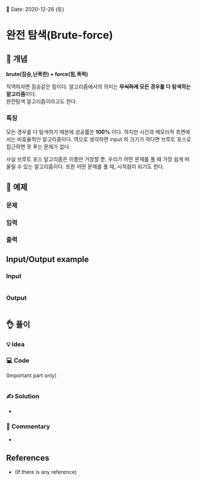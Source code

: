 📅 Date: 2020-12-26 (토)

# 완전 탐색(Brute-force)

## 🔎 개념

**brute(짐승,난폭한) + force(힘,폭력)** 

직역하자면 짐승같은 힘이다. 알고리즘에서의 의미는 **~~무식하게~~ 모든 경우를 다 탐색하는 알고리즘**이다.  
  완전탐색 알고리즘이라고도 한다.

### 특징

모든 경우를 다 탐색하기 때문에 성공률은 **100%** 이다. 하지만 시간과 메모리적 측면에서는 비효율적인 알고리즘이다. 역으로 생각하면 input 의 크기가 작다면 브루트 포스로 접근하면 못 푸는 문제가 없다.  

사실 브루트 포스 알고리즘은 이름만 거창할 뿐, 우리가 어떤 문제를 풀 때 가장 쉽게 떠올릴 수 있는 알고리즘이다. 또한 어떤 문제를 풀 때, 시작점이 되기도 한다.


## 📝 예제


### 문제

### 입력


### 출력

## Input/Output example
### Input

```

```

### Output
```

```


## 👌 풀이

### 💡 Idea


### 💻 Code
(Important part only)

``` python

```

### ✍ Solution
-

### 💬 Commentary
-



## References
- (If there is any reference)